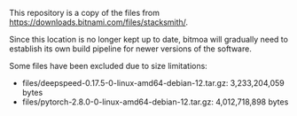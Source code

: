 This repository is a copy of the files from https://downloads.bitnami.com/files/stacksmith/.

Since this location is no longer kept up to date, bitmoa will gradually need to establish its own build pipeline for newer versions of the software.

Some files have been excluded due to size limitations:
- files/deepspeed-0.17.5-0-linux-amd64-debian-12.tar.gz: 3,233,204,059 bytes
- files/pytorch-2.8.0-0-linux-amd64-debian-12.tar.gz: 4,012,718,898 bytes